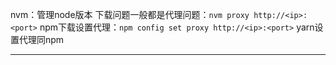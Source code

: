 nvm：管理node版本
下载问题一般都是代理问题：`nvm proxy http://<ip>:<port>`
npm下载设置代理：`npm config set proxy http://<ip>:<port>`
yarn设置代理同npm

---


